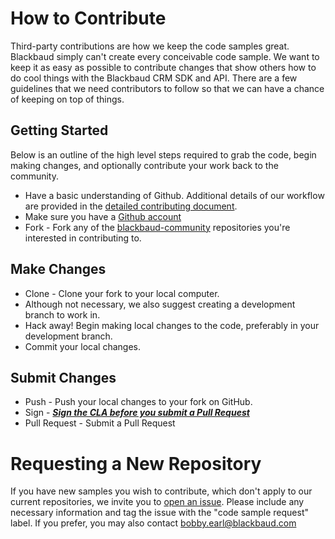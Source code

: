 # How to Contribute

Third-party contributions are how we keep the code samples great. Blackbaud simply can't create every conceivable code sample. We want to keep it as easy as possible to contribute changes that show others how to do cool things with the Blackbaud CRM SDK and API. There are a few guidelines that we need contributors to follow so that we can have a chance of keeping on top of things.

## Getting Started

Below is an outline of the high level steps required to grab the code, begin making changes, and optionally contribute your work back to the community.

* Have a basic understanding of Github.  Additional details of our workflow are provided in the [detailed contributing document](../../wiki/How-to-Contribute).
* Make sure you have a [Github account](https://github.com/signup/free)
* Fork - Fork any of the [blackbaud-community](https://github.com/blackbaud-community) repositories you're interested in contributing to.

## Make Changes

* Clone - Clone your fork to your local computer.
* Although not necessary, we also suggest creating a development branch to work in.
* Hack away!  Begin making local changes to the code, preferably in your development branch.  
* Commit your local changes.

## Submit Changes

* Push - Push your local changes to your fork on GitHub.
* Sign - ***[Sign the CLA before you submit a Pull Request](http://www.bbdevnetwork.com/cla/)***
* Pull Request - Submit a Pull Request

# Requesting a New Repository

If you have new samples you wish to contribute, which don't apply to our current repositories, we invite you to [open an issue](../issues).  Please include any necessary information and tag the issue with the "code sample request" label.  If you prefer, you may also contact bobby.earl@blackbaud.com
